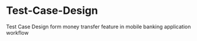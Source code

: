 # Test-Case-Design
Test Case Design form money transfer feature in mobile banking application workflow
